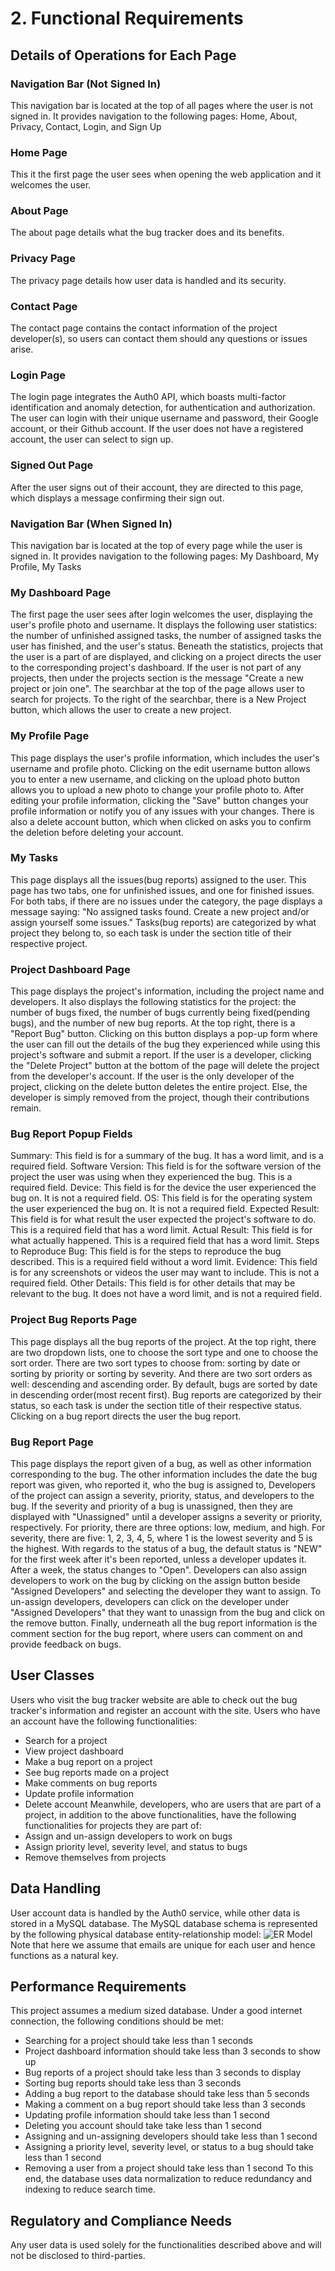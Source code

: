 ﻿# 2. Functional Requirements

## Details of Operations for Each Page

### Navigation Bar (Not Signed In)
This navigation bar is located at the top of all pages where the user is not signed in.
It provides navigation to the following pages: Home, About, Privacy, Contact, Login, and Sign Up

### Home Page
This it the first page the user sees when opening the web application and it welcomes the user.

### About Page
The about page details what the bug tracker does and its benefits.

### Privacy Page
The privacy page details how user data is handled and its security.

### Contact Page
The contact page contains the contact information of the project developer(s), so users can contact them should any questions or issues arise.

### Login Page
The login page integrates the Auth0 API, which boasts multi-factor identification and anomaly detection, for authentication and authorization.
The user can login with their unique username and password, their Google account, or their Github account.
If the user does not have a registered account, the user can select to sign up.

### Signed Out Page
After the user signs out of their account, they are directed to this page, which displays a message confirming their sign out.

### Navigation Bar (When Signed In)
This navigation bar is located at the top of every page while the user is signed in.
It provides navigation to the following pages: My Dashboard, My Profile, My Tasks

### My Dashboard Page
The first page the user sees after login welcomes the user, displaying the user's profile photo and username.
It displays the following user statistics: the number of unfinished assigned tasks, the number of assigned tasks the user has finished, and the user's status.
Beneath the statistics, projects that the user is a part of are displayed, and clicking on a project directs the user to the corresponding project's dashboard.
If the user is not part of any projects, then under the projects section is the message "Create a new project or join one".
The searchbar at the top of the page allows user to search for projects.
To the right of the searchbar, there is a New Project button, which allows the user to create a new project.

### My Profile Page
This page displays the user's profile information, which includes the user's username and profile photo.
Clicking on the edit username button allows you to enter a new username, and clicking on the upload photo button allows you to upload a new photo to change your profile photo to.
After editing your profile information, clicking the "Save" button changes your profile information or notify you of any issues with your changes.
There is also a delete account button, which when clicked on asks you to confirm the deletion before deleting your account.

### My Tasks
This page displays all the issues(bug reports) assigned to the user.
This page has two tabs, one for unfinished issues, and one for finished issues.
For both tabs, if there are no issues under the category, the page displays a message saying: "No assigned tasks found. Create a new project and/or assign yourself some issues."
Tasks(bug reports) are categorized by what project they belong to, so each task is under the section title of their respective project.

### Project Dashboard Page
This page displays the project's information, including the project name and developers.
It also displays the following statistics for the project: the number of bugs fixed, the number of bugs currently being fixed(pending bugs), and the number of new bug reports.
At the top right, there is a "Report Bug" button.
Clicking on this button displays a pop-up form where the user can fill out the details of the bug they experienced while using this project's software and submit a report.
If the user is a developer, clicking the "Delete Project" button at the bottom of the page will delete the project from the developer's account.
If the user is the only developer of the project, clicking on the delete button deletes the entire project.
Else, the developer is simply removed from the project, though their contributions remain.

### Bug Report Popup Fields
Summary: This field is for a summary of the bug. It has a word limit, and is a required field.
Software Version: This field is for the software version of the project the user was using when they experienced the bug. This is a required field.
Device: This field is for the device the user experienced the bug on. It is not a required field.
OS: This field is for the operating system the user experienced the bug on. It is not a required field.
Expected Result: This field is for what result the user expected the project's software to do. This is a required field that has a word limit.
Actual Result: This field is for what actually happened. This is a required field that has a word limit.
Steps to Reproduce Bug: This field is for the steps to reproduce the bug described. This is a required field without a word limit.
Evidence: This field is for any screenshots or videos the user may want to include. This is not a required field.
Other Details: This field is for other details that may be relevant to the bug. It does not have a word limit, and is not a required field.

### Project Bug Reports Page
This page displays all the bug reports of the project.
At the top right, there are two dropdown lists, one to choose the sort type and one to choose the sort order.
There are two sort types to choose from: sorting by date or sorting by priority or sorting by severity.
And there are two sort orders as well: descending and ascending order.
By default, bugs are sorted by date in descending order(most recent first).
Bug reports are categorized by their status, so each task is under the section title of their respective status.
Clicking on a bug report directs the user the bug report.

### Bug Report Page
This page displays the report given of a bug, as well as other information corresponding to the bug.
The other information includes the date the bug report was given, who reported it, who the bug is assigned to, 
Developers of the project can assign a severity, priority, status, and developers to the bug.
If the severity and priority of a bug is unassigned, then they are displayed with "Unassigned" until a developer assigns a severity or priority, respectively.
For priority, there are three options: low, medium, and high.
For severity, there are five: 1, 2, 3, 4, 5, where 1 is the lowest severity and 5 is the highest.
With regards to the status of a bug, the default status is "NEW" for the first week after it's been reported, unless a developer updates it.
After a week, the status changes to "Open".
Developers can also assign developers to work on the bug by clicking on the assign button beside "Assigned Developers" and selecting the developer they want to assign.
To un-assign developers, developers can click on the developer under "Assigned Developers" that they want to unassign from the bug and click on the remove button.
Finally, underneath all the bug report information is the comment section for the bug report, where users can comment on and provide feedback on bugs.

## User Classes
Users who visit the bug tracker website are able to check out the bug tracker's information and register an account with the site.
Users who have an account have the following functionalities:
- Search for a project
- View project dashboard
- Make a bug report on a project
- See bug reports made on a project
- Make comments on bug reports
- Update profile information
- Delete account
Meanwhile, developers, who are users that are part of a project, in addition to the above functionalities, have the following functionalities for projects they are part of:
- Assign and un-assign developers to work on bugs
- Assign priority level, severity level, and status to bugs
- Remove themselves from projects

## Data Handling
User account data is handled by the Auth0 service, while other data is stored in a MySQL database. The MySQL database schema is represented by the following physical database entity-relationship model:
![ER Model](https://github.com/IreneRSun/BugTracker/blob/main/Wiki/SRS/Bug%20Tracker%20Physical%20ER%20Diagram.png "Bug Tracker Entity-Relationship Model")
Note that here we assume that emails are unique for each user and hence functions as a natural key.

## Performance Requirements
This project assumes a medium sized database.
Under a good internet connection, the following conditions should be met:
- Searching for a project should take less than 1 seconds
- Project dashboard information should take less than 3 seconds to show up
- Bug reports of a project should take less than 3 seconds to display
- Sorting bug reports should take less than 3 seconds
- Adding a bug report to the database should take less than 5 seconds
- Making a comment on a bug report should take less than 3 seconds
- Updating profile information should take less than 1 second
- Deleting you account should take take less than 1 second
- Assigning and un-assigning developers should take less than 1 second
- Assigning a priority level, severity level, or status to a bug should take less than 1 second
- Removing a user from a project should take less than 1 second
To this end, the database uses data normalization to reduce redundancy and indexing to reduce search time.

## Regulatory and Compliance Needs
Any user data is used solely for the functionalities described above and will not be disclosed to third-parties.